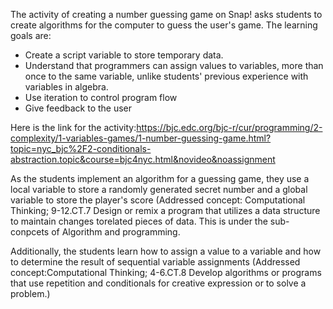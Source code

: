 The activity of creating a number guessing game on Snap! asks students to create algorithms for the computer to guess the user's game. 
The learning goals are: 
* Create a script variable to store temporary data.
* Understand that programmers can assign values to variables, more than once to the same variable, unlike students' previous experience with variables in algebra.
* Use iteration to control program flow
* Give feedback to the user

Here is the link for the activity:https://bjc.edc.org/bjc-r/cur/programming/2-complexity/1-variables-games/1-number-guessing-game.html?topic=nyc_bjc%2F2-conditionals-abstraction.topic&course=bjc4nyc.html&novideo&noassignment

As the students implement an algorithm for a guessing game, they use a local variable to store a randomly generated secret number and a global variable to store the player's score (Addressed concept: Computational Thinking; 9-12.CT.7 Design or remix a program that utilizes a data structure to maintain changes torelated pieces of data. This is under the sub-conpcets of Algorithm and programming. 

Additionally, the students learn how to assign a value to a variable and how to determine the result of sequential variable assignments (Addressed concept:Computational Thinking; 4-6.CT.8 Develop algorithms or programs that use repetition and conditionals for creative expression or to solve a problem.)
